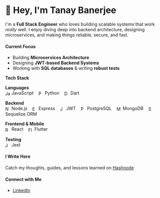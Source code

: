 # 👋 Hey, I'm Tanay Banerjee

I'm a **Full Stack Engineer** who loves building scalable systems that work *really* well. I enjoy diving deep into backend architecture, designing microservices, and making things reliable, secure, and fast.

#### Current Focus
- Building **Microservices Architecture**  
- Designing **JWT-based Backend Systems**  
- Working with **SQL databases** & writing **robust tests**

**Tech Stack**

**Languages**  
<span><img src="https://cdn.jsdelivr.net/gh/devicons/devicon/icons/javascript/javascript-original.svg" alt="JavaScript" width="16" style="vertical-align:middle;"/> JavaScript</span> &nbsp;&nbsp;
<span><img src="https://cdn.jsdelivr.net/gh/devicons/devicon/icons/python/python-original.svg" alt="Python" width="16" style="vertical-align:middle;"/> Python</span> &nbsp;&nbsp;
<span><img src="https://cdn.jsdelivr.net/gh/devicons/devicon/icons/dart/dart-original.svg" alt="Dart" width="16" style="vertical-align:middle;"/> Dart</span>  

**Backend**  
<span><img src="https://cdn.jsdelivr.net/gh/devicons/devicon/icons/nodejs/nodejs-original.svg" alt="Node.js" width="16" style="vertical-align:middle;"/> Node.js</span> &nbsp;&nbsp;
<span><img src="https://cdn.jsdelivr.net/gh/devicons/devicon/icons/express/express-original.svg" alt="Express" width="16" style="vertical-align:middle;"/> Express</span> &nbsp;&nbsp;
<span><img src="https://img.shields.io/badge/JWT-black?style=flat&logo=jsonwebtokens&logoColor=white" alt="JWT" height="16" style="vertical-align:middle;"/> JWT</span> &nbsp;&nbsp;
<span><img src="https://cdn.jsdelivr.net/gh/devicons/devicon/icons/postgresql/postgresql-original.svg" alt="PostgreSQL" width="16" style="vertical-align:middle;"/> PostgreSQL</span> &nbsp;&nbsp;
<span><img src="https://cdn.jsdelivr.net/gh/devicons/devicon/icons/mongodb/mongodb-original.svg" alt="MongoDB" width="16" style="vertical-align:middle;"/> MongoDB</span> &nbsp;&nbsp;
<span><img src="https://avatars.githubusercontent.com/u/82084621?s=200&v=4" alt="Sequelize" width="16" style="vertical-align:middle;"/> Sequelize ORM</span>

**Frontend & Mobile**  
<span><img src="https://cdn.jsdelivr.net/gh/devicons/devicon/icons/react/react-original.svg" alt="React" width="16" style="vertical-align:middle;"/> React</span> &nbsp;&nbsp;
<span><img src="https://cdn.jsdelivr.net/gh/devicons/devicon/icons/flutter/flutter-original.svg" alt="Flutter" width="16" style="vertical-align:middle;"/> Flutter</span>

**Testing**  
<span><img src="https://cdn.jsdelivr.net/gh/devicons/devicon/icons/jest/jest-plain.svg" alt="Jest" width="16" style="vertical-align:middle;"/> Jest</span>




#### I Write Here  
Catch my thoughts, guides, and lessons learned on [Hashnode](https://iamtanaybanerjee.hashnode.dev/)

#### Connect with Me  
- [LinkedIn](https://www.linkedin.com/in/tanaybanerjeedev)

